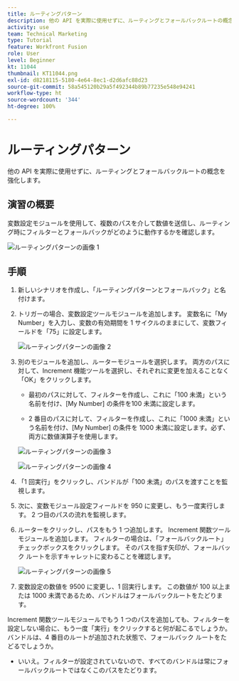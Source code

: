 ```yaml
---
title: ルーティングパターン
description: 他の API を実際に使用せずに、ルーティングとフォールバックルートの概念を強化します。
activity: use
team: Technical Marketing
type: Tutorial
feature: Workfront Fusion
role: User
level: Beginner
kt: 11044
thumbnail: KT11044.png
exl-id: d8218115-5180-4e64-8ec1-d2d6afc88d23
source-git-commit: 58a545120b29a5f492344b89b77235e548e94241
workflow-type: ht
source-wordcount: '344'
ht-degree: 100%

---
```


# ルーティングパターン

他の API を実際に使用せずに、ルーティングとフォールバックルートの概念を強化します。

## 演習の概要

変数設定モジュールを使用して、複数のパスを介して数値を送信し、ルーティング時にフィルターとフォールバックがどのように動作するかを確認します。

![ルーティングパターンの画像 1](../12-exercises/assets/routing-patterns-walkthrough-1.png)

## 手順

1. 新しいシナリオを作成し、「ルーティングパターンとフォールバック」と名付けます。
1. トリガーの場合、変数設定ツールモジュールを追加します。 変数名に「My Number」を入力し、変数の有効期間を 1 サイクルのままにして、変数フィールドを「75」に設定します。

   ![ルーティングパターンの画像 2](../12-exercises/assets/routing-patterns-walkthrough-2.png)

1. 別のモジュールを追加し、ルーターモジュールを選択します。 両方のパスに対して、Increment 機能ツールを選択し、それぞれに変更を加えることなく「OK」をクリックします。

   + 最初のパスに対して、フィルターを作成し、これに「100 未満」という名前を付け、[My Number] の条件を100 未満に設定します。

   + 2 番目のパスに対して、フィルターを作成し、これに「1000 未満」という名前を付け、[My Number] の条件を 1000 未満に設定します。必ず、両方に数値演算子を使用します。

   ![ルーティングパターンの画像 3](../12-exercises/assets/routing-patterns-walkthrough-3.png)

   ![ルーティングパターンの画像 4](../12-exercises/assets/routing-patterns-walkthrough-4.png)

1. 「1 回実行」をクリックし、バンドルが「100 未満」のパスを渡すことを監視します。
1. 次に、変数モジュール設定フィールドを 950 に変更し、もう一度実行します。 2 つ目のパスの流れを監視します。
1. ルーターをクリックし、パスをもう 1 つ追加します。 Increment 関数ツールモジュールを追加します。 フィルターの場合は、「フォールバックルート」チェックボックスをクリックします。 そのパスを指す矢印が、フォールバック ルートを示すキャレットに変わることを確認します。

   ![ルーティングパターンの画像 5](../12-exercises/assets/routing-patterns-walkthrough-5.png)

1. 変数設定の数値を 9500 に変更し、1 回実行します。 この数値が 100 以上または 1000 未満であるため、バンドルはフォールバックルートをたどります。

Increment 関数ツールモジュールでもう 1 つのパスを追加しても、フィルターを設定しない場合に、もう一度「実行」をクリックすると何が起こるでしょうか。バンドルは、4 番目のルートが追加された状態で、フォールバック ルートをたどるでしょうか。

+ いいえ。フィルターが設定されていないので、すべてのバンドルは常にフォールバックルートではなくこのパスをたどります。
